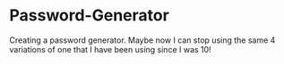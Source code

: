 # Password-Generator
Creating a password generator. Maybe now I can stop using the same 4 variations of one that I have been using since I was 10!
